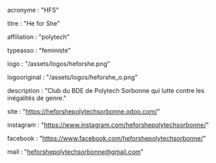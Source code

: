 acronyme : "HFS"

titre : "He for She"

affiliation : "polytech"

typeasso : "feministe"

logo : "/assets/logos/heforshe.png"

logooriginal : "/assets/logos/heforshe_o.png"

description : "Club du BDE de Polytech Sorbonne qui lutte contre les inégalités de genre."

site : "https://heforshepolytechsorbonne.odoo.com/"

instagram : "https://www.instagram.com/heforshepolytechsorbonne/"

facebook : "https://www.facebook.com/heforshepolytechsorbonne/"

mail : "heforshepolytechsorbonne@gmail.com"